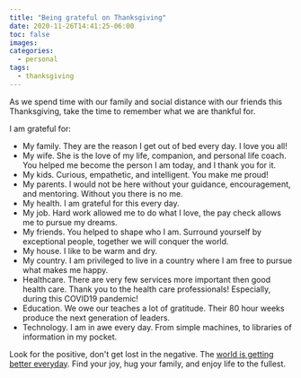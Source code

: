 ```yaml
---
title: "Being grateful on Thanksgiving"
date: 2020-11-26T14:41:25-06:00
toc: false
images:
categories:
  - personal
tags: 
  - thanksgiving
---
```


As we spend time with our family and social distance with our friends this Thanksgiving, take the time to remember what we are thankful for.

I am grateful for:

- My family. They are the reason I get out of bed every day.  I love you all!
- My wife.  She is the love of my life, companion, and personal life coach.  You helped me become the person I am today, and I thank you for it.
- My kids.  Curious, empathetic, and intelligent.  You make me proud!
- My parents.  I would not be here without your guidance, encouragement, and mentoring.  Without you there is no me.
- My health.  I am grateful for this every day.
- My job.  Hard work allowed me to do what I love, the pay check allows me to pursue my dreams.  
- My friends.  You helped to shape who I am.  Surround yourself by exceptional people, together we will conquer the world.
- My house.  I like to be warm and dry.
- My country.  I am privileged to live in a country where I am free to pursue what makes me happy.
- Healthcare.  There are very few services more important then good health care.  Thank you to the health care professionals!  Especially, during this COVID19 pandemic!
- Education.  We owe our teaches a lot of gratitude.  Their 80 hour weeks produce the next generation of leaders. 
- Technology.  I am in awe every day.  From simple machines, to libraries of information in my pocket.


Look for the positive, don't get lost in the negative.  The [world is getting better everyday](https://www.amazon.com/Enlightenment-Now-Science-Humanism-Progress/dp/0525427570).  Find your joy, hug your family, and enjoy life to the fullest.  

